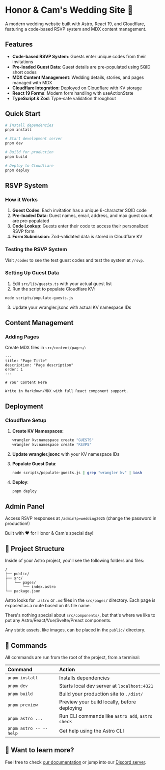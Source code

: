 # Honor & Cam's Wedding Site 💒

A modern wedding website built with Astro, React 19, and Cloudflare, featuring a code-based RSVP system and MDX content management.

## Features

- **Code-based RSVP System**: Guests enter unique codes from their invitations
- **Pre-loaded Guest Data**: Guest details are pre-populated using SQID short codes
- **MDX Content Management**: Wedding details, stories, and pages managed with MDX
- **Cloudflare Integration**: Deployed on Cloudflare with KV storage
- **React 19 Forms**: Modern form handling with useActionState
- **TypeScript & Zod**: Type-safe validation throughout

## Quick Start

```bash
# Install dependencies
pnpm install

# Start development server
pnpm dev

# Build for production
pnpm build

# Deploy to Cloudflare
pnpm deploy
```

## RSVP System

### How it Works

1. **Guest Codes**: Each invitation has a unique 6-character SQID code
2. **Pre-loaded Data**: Guest names, email, address, and max guest count are pre-populated
3. **Code Lookup**: Guests enter their code to access their personalized RSVP form
4. **Form Submission**: Zod-validated data is stored in Cloudflare KV

### Testing the RSVP System

Visit `/codes` to see the test guest codes and test the system at `/rsvp`.

### Setting Up Guest Data

1. Edit `src/lib/guests.ts` with your actual guest list
2. Run the script to populate Cloudflare KV:

```bash
node scripts/populate-guests.js
```

3. Update your wrangler.jsonc with actual KV namespace IDs

## Content Management

### Adding Pages

Create MDX files in `src/content/pages/`:

```mdx
---
title: "Page Title"
description: "Page description"
order: 1
---

# Your Content Here

Write in Markdown/MDX with full React component support.
```

## Deployment

### Cloudflare Setup

1. **Create KV Namespaces**:
   ```bash
   wrangler kv:namespace create "GUESTS"
   wrangler kv:namespace create "RSVPS"
   ```

2. **Update wrangler.jsonc** with your KV namespace IDs

3. **Populate Guest Data**:
   ```bash
   node scripts/populate-guests.js | grep "wrangler kv" | bash
   ```

4. **Deploy**:
   ```bash
   pnpm deploy
   ```

## Admin Panel

Access RSVP responses at `/admin?p=wedding2025` (change the password in production!)

Built with ❤️ for Honor & Cam's special day!

## 🚀 Project Structure

Inside of your Astro project, you'll see the following folders and files:

```text
/
├── public/
├── src/
│   └── pages/
│       └── index.astro
└── package.json
```

Astro looks for `.astro` or `.md` files in the `src/pages/` directory. Each page is exposed as a route based on its file name.

There's nothing special about `src/components/`, but that's where we like to put any Astro/React/Vue/Svelte/Preact components.

Any static assets, like images, can be placed in the `public/` directory.

## 🧞 Commands

All commands are run from the root of the project, from a terminal:

| Command                   | Action                                           |
| :------------------------ | :----------------------------------------------- |
| `pnpm install`             | Installs dependencies                            |
| `pnpm dev`             | Starts local dev server at `localhost:4321`      |
| `pnpm build`           | Build your production site to `./dist/`          |
| `pnpm preview`         | Preview your build locally, before deploying     |
| `pnpm astro ...`       | Run CLI commands like `astro add`, `astro check` |
| `pnpm astro -- --help` | Get help using the Astro CLI                     |

## 👀 Want to learn more?

Feel free to check [our documentation](https://docs.astro.build) or jump into our [Discord server](https://astro.build/chat).

